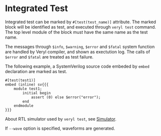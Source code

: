 # Integrated Test

Integrated test can be marked by `#[test(test_name)]` attribute.
The marked block will be identified as test, and executed through `veryl test` command.
The top level module of the block must have the same name as the test name.

The messages through `$info`, `$warning`, `$error` and `$fatal` system function are handled by Veryl compiler, and shown as exectution log.
The calls of `$error` and `$fatal` are treated as test failure.

The following example, a SystemVerilog source code embeded by `embed` declaration are marked as test.

```veryl,playground
#[test(test1)]
embed (inline) sv{{{
    module test1;
        initial begin
            assert (0) else $error("error");
        end
    endmodule
}}}
```

About RTL simulator used by `veryl test`, see [Simulator](../06_development_environment/07_simulator.md).

If `--wave` option is specified, waveforms are generated.
